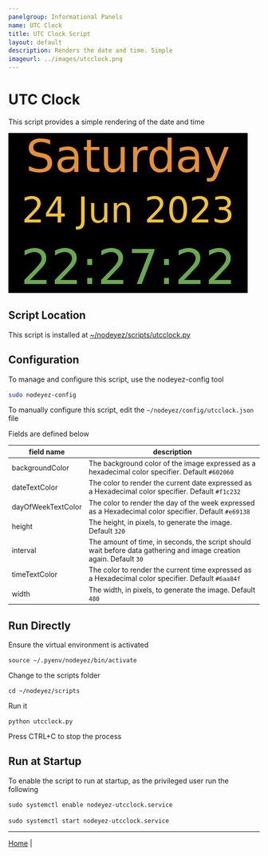 ```yaml
---
panelgroup: Informational Panels
name: UTC Clock
title: UTC Clock Script
layout: default
description: Renders the date and time. Simple
imageurl: ../images/utcclock.png
---
```


# UTC Clock

This script provides a simple rendering of the date and time

![sample image depicting the date and time](../images/utcclock.png)

## Script Location
This script is installed at
[~/nodeyez/scripts/utcclock.py](../scripts/utcclock.py)

## Configuration

To manage and configure this script, use the nodeyez-config tool

```sh
sudo nodeyez-config
```

To manually configure this script, edit the `~/nodeyez/config/utcclock.json` file

Fields are defined below

| field name | description |
| --- | --- |
| backgroundColor | The background color of the image expressed as a hexadecimal color specifier. Default `#602060` |
| dateTextColor | The color to render the current date expressed as a Hexadecimal color specifier. Default `#f1c232` |
| dayOfWeekTextColor | The color to render the day of the week expressed as a Hexadecimal color specifier. Default `#e69138` |
| height | The height, in pixels, to generate the image. Default `320` |
| interval | The amount of time, in seconds, the script should wait before data gathering and image creation again. Default `30` |
| timeTextColor | The color to render the current time expressed as a Hexadecimal color specifier. Default `#6aa84f` |
| width | The width, in pixels, to generate the image. Default `480` |

## Run Directly

Ensure the virtual environment is activated
```shell
source ~/.pyenv/nodeyez/bin/activate
```

Change to the scripts folder
```shell
cd ~/nodeyez/scripts
```

Run it
```shell
python utcclock.py
```

Press CTRL+C to stop the process

## Run at Startup

To enable the script to run at startup, as the privileged user run the following

```shell
sudo systemctl enable nodeyez-utcclock.service

sudo systemctl start nodeyez-utcclock.service
```

---

[Home](../) | 